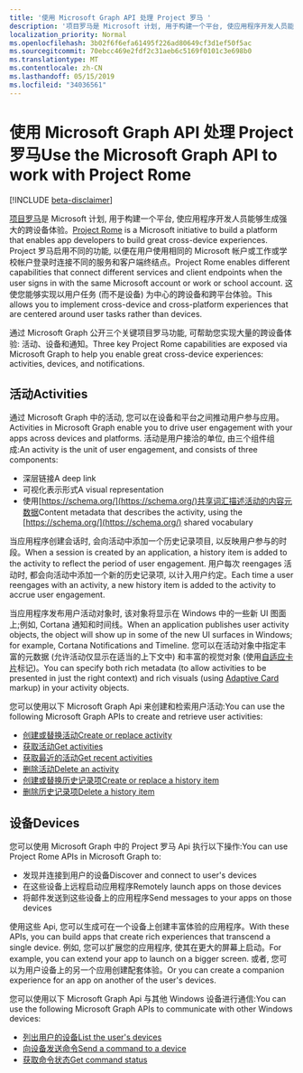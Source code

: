 ```yaml
---
title: '使用 Microsoft Graph API 处理 Project 罗马 '
description: '项目罗马是 Microsoft 计划, 用于构建一个平台, 使应用程序开发人员能够生成强大的跨设备体验。 Project 罗马启用不同的功能, 以便在用户使用相同的 Microsoft 帐户或工作或学校帐户登录时连接不同的服务和客户端终结点。 这使您能够实现以用户任务 (而不是设备) 为中心的跨设备和跨平台体验。 '
localization_priority: Normal
ms.openlocfilehash: 3b02f6f6efa61495f226ad80649cf3d1ef50f5ac
ms.sourcegitcommit: 70ebcc469e2fdf2c31aeb6c5169f0101c3e698b0
ms.translationtype: MT
ms.contentlocale: zh-CN
ms.lasthandoff: 05/15/2019
ms.locfileid: "34036561"
---
```

# <a name="use-the-microsoft-graph-api-to-work-with-project-rome"></a><span data-ttu-id="4456f-105">使用 Microsoft Graph API 处理 Project 罗马</span><span class="sxs-lookup"><span data-stu-id="4456f-105">Use the Microsoft Graph API to work with Project Rome</span></span> 

[!INCLUDE [beta-disclaimer](../../includes/beta-disclaimer.md)]

<span data-ttu-id="4456f-106">[项目罗马](https://developer.microsoft.com/en-us/windows/project-rome)是 Microsoft 计划, 用于构建一个平台, 使应用程序开发人员能够生成强大的跨设备体验。</span><span class="sxs-lookup"><span data-stu-id="4456f-106">[Project Rome](https://developer.microsoft.com/en-us/windows/project-rome) is a Microsoft initiative to build a platform that enables app developers to build great cross-device experiences.</span></span> <span data-ttu-id="4456f-107">Project 罗马启用不同的功能, 以便在用户使用相同的 Microsoft 帐户或工作或学校帐户登录时连接不同的服务和客户端终结点。</span><span class="sxs-lookup"><span data-stu-id="4456f-107">Project Rome enables different capabilities that connect different services and client endpoints when the user signs in with the same Microsoft account or work or school account.</span></span> <span data-ttu-id="4456f-108">这使您能够实现以用户任务 (而不是设备) 为中心的跨设备和跨平台体验。</span><span class="sxs-lookup"><span data-stu-id="4456f-108">This allows you to implement cross-device and cross-platform experiences that are centered around user tasks rather than devices.</span></span> 

<span data-ttu-id="4456f-109">通过 Microsoft Graph 公开三个关键项目罗马功能, 可帮助您实现大量的跨设备体验: 活动、设备和通知。</span><span class="sxs-lookup"><span data-stu-id="4456f-109">Three key Project Rome capabilities are exposed via Microsoft Graph to help you enable great cross-device experiences: activities, devices, and notifications.</span></span> 

## <a name="activities"></a><span data-ttu-id="4456f-110">活动</span><span class="sxs-lookup"><span data-stu-id="4456f-110">Activities</span></span>

<span data-ttu-id="4456f-111">通过 Microsoft Graph 中的活动, 您可以在设备和平台之间推动用户参与应用。</span><span class="sxs-lookup"><span data-stu-id="4456f-111">Activities in Microsoft Graph enable you to drive user engagement with your apps across devices and platforms.</span></span> <span data-ttu-id="4456f-112">活动是用户接洽的单位, 由三个组件组成:</span><span class="sxs-lookup"><span data-stu-id="4456f-112">An activity is the unit of user engagement, and consists of three components:</span></span>

- <span data-ttu-id="4456f-113">深层链接</span><span class="sxs-lookup"><span data-stu-id="4456f-113">A deep link</span></span>
- <span data-ttu-id="4456f-114">可视化表示形式</span><span class="sxs-lookup"><span data-stu-id="4456f-114">A visual representation</span></span>
- <span data-ttu-id="4456f-115">使用[https://schema.org/](https://schema.org/)共享词汇描述活动的内容元数据</span><span class="sxs-lookup"><span data-stu-id="4456f-115">Content metadata that describes the activity, using the [https://schema.org/](https://schema.org/) shared vocabulary</span></span>

<span data-ttu-id="4456f-116">当应用程序创建会话时, 会向活动中添加一个历史记录项目, 以反映用户参与的时段。</span><span class="sxs-lookup"><span data-stu-id="4456f-116">When a session is created by an application, a history item is added to the activity to reflect the period of user engagement.</span></span> <span data-ttu-id="4456f-117">用户每次 reengages 活动时, 都会向活动中添加一个新的历史记录项, 以计入用户约定。</span><span class="sxs-lookup"><span data-stu-id="4456f-117">Each time a user reengages with an activity, a new history item is added to the activity to accrue user engagement.</span></span>

<span data-ttu-id="4456f-118">当应用程序发布用户活动对象时, 该对象将显示在 Windows 中的一些新 UI 图面上;例如, Cortana 通知和时间线。</span><span class="sxs-lookup"><span data-stu-id="4456f-118">When an application publishes user activity objects, the object will show up in some of the new UI surfaces in Windows; for example, Cortana Notifications and Timeline.</span></span> <span data-ttu-id="4456f-119">您可以在活动对象中指定丰富的元数据 (允许活动仅显示在适当的上下文中) 和丰富的视觉对象 (使用[自适应卡片](https://adaptivecards.io/)标记)。</span><span class="sxs-lookup"><span data-stu-id="4456f-119">You can specify both rich metadata (to allow activities to be presented in just the right context) and rich visuals (using [Adaptive Card](https://adaptivecards.io/) markup) in your activity objects.</span></span>

<span data-ttu-id="4456f-120">您可以使用以下 Microsoft Graph Api 来创建和检索用户活动:</span><span class="sxs-lookup"><span data-stu-id="4456f-120">You can use the following Microsoft Graph APIs to create and retrieve user activities:</span></span>

- [<span data-ttu-id="4456f-121">创建或替换活动</span><span class="sxs-lookup"><span data-stu-id="4456f-121">Create or replace activity</span></span>](../api/projectrome-put-activity.md)
- [<span data-ttu-id="4456f-122">获取活动</span><span class="sxs-lookup"><span data-stu-id="4456f-122">Get activities</span></span>](../api/projectrome-get-activities.md)
- [<span data-ttu-id="4456f-123">获取最近的活动</span><span class="sxs-lookup"><span data-stu-id="4456f-123">Get recent activities</span></span>](../api/projectrome-get-recent-activities.md)
- [<span data-ttu-id="4456f-124">删除活动</span><span class="sxs-lookup"><span data-stu-id="4456f-124">Delete an activity</span></span>](../api/projectrome-delete-activity.md)
- [<span data-ttu-id="4456f-125">创建或替换历史记录项</span><span class="sxs-lookup"><span data-stu-id="4456f-125">Create or replace a history item</span></span>](../api/projectrome-put-historyitem.md)
- [<span data-ttu-id="4456f-126">删除历史记录项</span><span class="sxs-lookup"><span data-stu-id="4456f-126">Delete a history item</span></span>](../api/projectrome-delete-historyitem.md)

## <a name="devices"></a><span data-ttu-id="4456f-127">设备</span><span class="sxs-lookup"><span data-stu-id="4456f-127">Devices</span></span>

<span data-ttu-id="4456f-128">您可以使用 Microsoft Graph 中的 Project 罗马 Api 执行以下操作:</span><span class="sxs-lookup"><span data-stu-id="4456f-128">You can use Project Rome APIs in Microsoft Graph to:</span></span>

- <span data-ttu-id="4456f-129">发现并连接到用户的设备</span><span class="sxs-lookup"><span data-stu-id="4456f-129">Discover and connect to user's devices</span></span>
- <span data-ttu-id="4456f-130">在这些设备上远程启动应用程序</span><span class="sxs-lookup"><span data-stu-id="4456f-130">Remotely launch apps on those devices</span></span>
- <span data-ttu-id="4456f-131">将邮件发送到这些设备上的应用程序</span><span class="sxs-lookup"><span data-stu-id="4456f-131">Send messages to your apps on those devices</span></span>

<span data-ttu-id="4456f-132">使用这些 Api, 您可以生成可在一个设备上创建丰富体验的应用程序。</span><span class="sxs-lookup"><span data-stu-id="4456f-132">With these APIs, you can build apps that create rich experiences that transcend a single device.</span></span> <span data-ttu-id="4456f-133">例如, 您可以扩展您的应用程序, 使其在更大的屏幕上启动。</span><span class="sxs-lookup"><span data-stu-id="4456f-133">For example, you can extend your app to launch on a bigger screen.</span></span> <span data-ttu-id="4456f-134">或者, 您可以为用户设备上的另一个应用创建配套体验。</span><span class="sxs-lookup"><span data-stu-id="4456f-134">Or you can create a companion experience for an app on another of the user's devices.</span></span>

<span data-ttu-id="4456f-135">您可以使用以下 Microsoft Graph Api 与其他 Windows 设备进行通信:</span><span class="sxs-lookup"><span data-stu-id="4456f-135">You can use the following Microsoft Graph APIs to communicate with other Windows devices:</span></span>

- [<span data-ttu-id="4456f-136">列出用户的设备</span><span class="sxs-lookup"><span data-stu-id="4456f-136">List the user's devices</span></span>](../api/user-list-devices.md)
- [<span data-ttu-id="4456f-137">向设备发送命令</span><span class="sxs-lookup"><span data-stu-id="4456f-137">Send a command to a device</span></span>](../api/send-device-command.md)
- [<span data-ttu-id="4456f-138">获取命令状态</span><span class="sxs-lookup"><span data-stu-id="4456f-138">Get command status</span></span>](../api/get-device-command-status.md)

